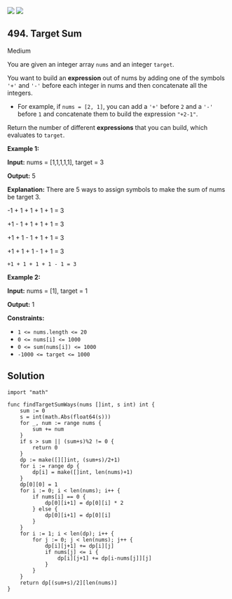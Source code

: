 [![](https://img.shields.io/github/stars/javadev/LeetCode-in-All?label=Stars&style=flat-square)](https://github.com/javadev/LeetCode-in-All)
[![](https://img.shields.io/github/forks/javadev/LeetCode-in-All?label=Fork%20me%20on%20GitHub%20&style=flat-square)](https://github.com/javadev/LeetCode-in-All/fork)

## 494\. Target Sum

Medium

You are given an integer array `nums` and an integer `target`.

You want to build an **expression** out of nums by adding one of the symbols `'+'` and `'-'` before each integer in nums and then concatenate all the integers.

*   For example, if `nums = [2, 1]`, you can add a `'+'` before `2` and a `'-'` before `1` and concatenate them to build the expression `"+2-1"`.

Return the number of different **expressions** that you can build, which evaluates to `target`.

**Example 1:**

**Input:** nums = [1,1,1,1,1], target = 3

**Output:** 5

**Explanation:** There are 5 ways to assign symbols to make the sum of nums be target 3. 

-1 + 1 + 1 + 1 + 1 = 3 

+1 - 1 + 1 + 1 + 1 = 3 

+1 + 1 - 1 + 1 + 1 = 3 

+1 + 1 + 1 - 1 + 1 = 3 

    +1 + 1 + 1 + 1 - 1 = 3

**Example 2:**

**Input:** nums = [1], target = 1

**Output:** 1

**Constraints:**

*   `1 <= nums.length <= 20`
*   `0 <= nums[i] <= 1000`
*   `0 <= sum(nums[i]) <= 1000`
*   `-1000 <= target <= 1000`

## Solution

```golang
import "math"

func findTargetSumWays(nums []int, s int) int {
	sum := 0
	s = int(math.Abs(float64(s)))
	for _, num := range nums {
		sum += num
	}
	if s > sum || (sum+s)%2 != 0 {
		return 0
	}
	dp := make([][]int, (sum+s)/2+1)
	for i := range dp {
		dp[i] = make([]int, len(nums)+1)
	}
	dp[0][0] = 1
	for i := 0; i < len(nums); i++ {
		if nums[i] == 0 {
			dp[0][i+1] = dp[0][i] * 2
		} else {
			dp[0][i+1] = dp[0][i]
		}
	}
	for i := 1; i < len(dp); i++ {
		for j := 0; j < len(nums); j++ {
			dp[i][j+1] += dp[i][j]
			if nums[j] <= i {
				dp[i][j+1] += dp[i-nums[j]][j]
			}
		}
	}
	return dp[(sum+s)/2][len(nums)]
}
```